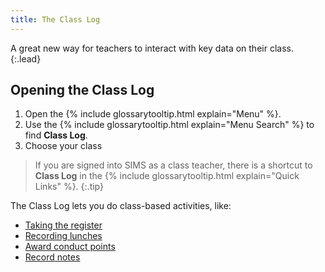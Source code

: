 ```yaml
---
title: The Class Log
---
```


A great new way for teachers to interact with key data on their class.
{:.lead}

## Opening the Class Log

1. Open the {% include glossarytooltip.html explain="Menu" %}.
1. Use the {% include glossarytooltip.html explain="Menu Search" %} to find **Class Log**.
1. Choose your class

> If you are signed into SIMS as a class teacher, there is a shortcut to **Class Log** in the {% include glossarytooltip.html explain="Quick Links" %}.
{:.tip}

The Class Log lets you do class-based activities, like:

* [Taking the register](take-register)
* [Recording lunches](dinner-register)
* [Award conduct points](conduct)
* [Record notes](notes)